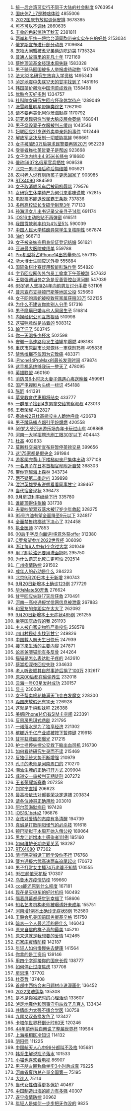 1. [统一后台湾可实行不同于大陆的社会制度](https://s.weibo.com//weibo?q=%23%E7%BB%9F%E4%B8%80%E5%90%8E%E5%8F%B0%E6%B9%BE%E5%8F%AF%E5%AE%9E%E8%A1%8C%E4%B8%8D%E5%90%8C%E4%BA%8E%E5%A4%A7%E9%99%86%E7%9A%84%E7%A4%BE%E4%BC%9A%E5%88%B6%E5%BA%A6%23&t=31&band_rank=1&Refer=top) 9763954
2. [国庆休7上7是种啥体验](https://s.weibo.com//weibo?q=%23%E5%9B%BD%E5%BA%86%E4%BC%917%E4%B8%8A7%E6%98%AF%E7%A7%8D%E5%95%A5%E4%BD%93%E9%AA%8C%23&t=31&band_rank=1&Refer=top) 4855006
3. [2022国庆节放假调休安排](https://s.weibo.com//weibo?q=%232022%E5%9B%BD%E5%BA%86%E8%8A%82%E6%94%BE%E5%81%87%E8%B0%83%E4%BC%91%E5%AE%89%E6%8E%92%23&t=31&band_rank=1&Refer=top) 3678365
4. [可不可以不调休](https://s.weibo.com//weibo?q=%23%E5%8F%AF%E4%B8%8D%E5%8F%AF%E4%BB%A5%E4%B8%8D%E8%B0%83%E4%BC%91%23&t=31&band_rank=1&Refer=top) 2860635
5. [丰收的色彩惊艳了秋天](https://s.weibo.com//weibo?q=%23%E4%B8%B0%E6%94%B6%E7%9A%84%E8%89%B2%E5%BD%A9%E6%83%8A%E8%89%B3%E4%BA%86%E7%A7%8B%E5%A4%A9%23&t=31&band_rank=3&Refer=top) 2381811
6. [两岸和平统一将给台湾同胞带来实实在在的好处](https://s.weibo.com//weibo?q=%E4%B8%A4%E5%B2%B8%E5%92%8C%E5%B9%B3%E7%BB%9F%E4%B8%80%E5%B0%86%E7%BB%99%E5%8F%B0%E6%B9%BE%E5%90%8C%E8%83%9E%E5%B8%A6%E6%9D%A5%E5%AE%9E%E5%AE%9E%E5%9C%A8%E5%9C%A8%E7%9A%84%E5%A5%BD%E5%A4%84&t=31&band_rank=1&Refer=top) 2153034
7. [俄罗斯宣布进行部分动员](https://s.weibo.com//weibo?q=%23%E4%BF%84%E7%BD%97%E6%96%AF%E5%AE%A3%E5%B8%83%E8%BF%9B%E8%A1%8C%E9%83%A8%E5%88%86%E5%8A%A8%E5%91%98%23&t=31&band_rank=2&Refer=top) 2109684
8. [宠物大闸蟹被煮兄弟俩边吃边哭](https://s.weibo.com//weibo?q=%E5%AE%A0%E7%89%A9%E5%A4%A7%E9%97%B8%E8%9F%B9%E8%A2%AB%E7%85%AE%E5%85%84%E5%BC%9F%E4%BF%A9%E8%BE%B9%E5%90%83%E8%BE%B9%E5%93%AD&t=31&band_rank=2&Refer=top) 1735324
9. [普通人故事里的非凡十年](https://s.weibo.com//weibo?q=%23%E6%99%AE%E9%80%9A%E4%BA%BA%E6%95%85%E4%BA%8B%E9%87%8C%E7%9A%84%E9%9D%9E%E5%87%A1%E5%8D%81%E5%B9%B4%23&t=31&band_rank=3&Refer=top) 1721169
10. [蔡姓顶流基金经理本周失联](https://s.weibo.com//weibo?q=%23%E8%94%A1%E5%A7%93%E9%A1%B6%E6%B5%81%E5%9F%BA%E9%87%91%E7%BB%8F%E7%90%86%E6%9C%AC%E5%91%A8%E5%A4%B1%E8%81%94%23&t=31&band_rank=2&Refer=top) 1583328
11. [男子骑马回国被多人举报虐待动物](https://s.weibo.com//weibo?q=%23%E7%94%B7%E5%AD%90%E9%AA%91%E9%A9%AC%E5%9B%9E%E5%9B%BD%E8%A2%AB%E5%A4%9A%E4%BA%BA%E4%B8%BE%E6%8A%A5%E8%99%90%E5%BE%85%E5%8A%A8%E7%89%A9%23&t=31&band_rank=4&Refer=top) 1517268
12. [法大32名研究生放弃入学资格](https://s.weibo.com//weibo?q=%23%E6%B3%95%E5%A4%A732%E5%90%8D%E7%A0%94%E7%A9%B6%E7%94%9F%E6%94%BE%E5%BC%83%E5%85%A5%E5%AD%A6%E8%B5%84%E6%A0%BC%23&t=31&band_rank=4&Refer=top) 1495343
13. [泸定地震中失联17天的甘宇找到了](https://s.weibo.com//weibo?q=%E6%B3%B8%E5%AE%9A%E5%9C%B0%E9%9C%87%E4%B8%AD%E5%A4%B1%E8%81%9417%E5%A4%A9%E7%9A%84%E7%94%98%E5%AE%87%E6%89%BE%E5%88%B0%E4%BA%86&t=31&band_rank=4&Refer=top) 1481916
14. [韩国菜价飙涨中国泡菜成救兵](https://s.weibo.com//weibo?q=%23%E9%9F%A9%E5%9B%BD%E8%8F%9C%E4%BB%B7%E9%A3%99%E6%B6%A8%E4%B8%AD%E5%9B%BD%E6%B3%A1%E8%8F%9C%E6%88%90%E6%95%91%E5%85%B5%23&t=31&band_rank=4&Refer=top) 1358498
15. [优酷今天好多剧](https://s.weibo.com//weibo?q=%23%E4%BC%98%E9%85%B7%E4%BB%8A%E5%A4%A9%E5%A5%BD%E5%A4%9A%E5%89%A7%23&t=31&band_rank=5&Refer=top) 1334757
16. [社科院女研究生回应怀孕休学待产](https://s.weibo.com//weibo?q=%23%E7%A4%BE%E7%A7%91%E9%99%A2%E5%A5%B3%E7%A0%94%E7%A9%B6%E7%94%9F%E5%9B%9E%E5%BA%94%E6%80%80%E5%AD%95%E4%BC%91%E5%AD%A6%E5%BE%85%E4%BA%A7%23&t=31&band_rank=1&Refer=top) 1289049
17. [张雪峰批明星带娃类综艺](https://s.weibo.com//weibo?q=%23%E5%BC%A0%E9%9B%AA%E5%B3%B0%E6%89%B9%E6%98%8E%E6%98%9F%E5%B8%A6%E5%A8%83%E7%B1%BB%E7%BB%BC%E8%89%BA%23&t=31&band_rank=1&Refer=top) 1262190
18. [请不要再美化阿尔茨海默症](https://s.weibo.com//weibo?q=%23%E8%AF%B7%E4%B8%8D%E8%A6%81%E5%86%8D%E7%BE%8E%E5%8C%96%E9%98%BF%E5%B0%94%E8%8C%A8%E6%B5%B7%E9%BB%98%E7%97%87%23&t=31&band_rank=5&Refer=top) 1170792
19. [研究发现男性当爹大脑皮层会萎缩](https://s.weibo.com//weibo?q=%23%E7%A0%94%E7%A9%B6%E5%8F%91%E7%8E%B0%E7%94%B7%E6%80%A7%E5%BD%93%E7%88%B9%E5%A4%A7%E8%84%91%E7%9A%AE%E5%B1%82%E4%BC%9A%E8%90%8E%E7%BC%A9%23&t=31&band_rank=4&Refer=top) 1168941
20. [男子烧毁妻子衣服被判三缓四](https://s.weibo.com//weibo?q=%23%E7%94%B7%E5%AD%90%E7%83%A7%E6%AF%81%E5%A6%BB%E5%AD%90%E8%A1%A3%E6%9C%8D%E8%A2%AB%E5%88%A4%E4%B8%89%E7%BC%93%E5%9B%9B%23&t=31&band_rank=5&Refer=top) 1043546
21. [妇联回应21岁送外卖单亲妈妈事件](https://s.weibo.com//weibo?q=%23%E5%A6%87%E8%81%94%E5%9B%9E%E5%BA%9421%E5%B2%81%E9%80%81%E5%A4%96%E5%8D%96%E5%8D%95%E4%BA%B2%E5%A6%88%E5%A6%88%E4%BA%8B%E4%BB%B6%23&t=31&band_rank=6&Refer=top) 1012446
22. [解放军坚决反制一切威胁挑衅](https://s.weibo.com//weibo?q=%23%E8%A7%A3%E6%94%BE%E5%86%9B%E5%9D%9A%E5%86%B3%E5%8F%8D%E5%88%B6%E4%B8%80%E5%88%87%E5%A8%81%E8%83%81%E6%8C%91%E8%A1%85%23&t=31&band_rank=7&Refer=top) 966661
23. [女子被骗50万后哭求民警要再转20万](https://s.weibo.com//weibo?q=%23%E5%A5%B3%E5%AD%90%E8%A2%AB%E9%AA%9750%E4%B8%87%E5%90%8E%E5%93%AD%E6%B1%82%E6%B0%91%E8%AD%A6%E8%A6%81%E5%86%8D%E8%BD%AC20%E4%B8%87%23&t=31&band_rank=5&Refer=top) 952239
24. [受害者称杜英哲妻子是帮凶](https://s.weibo.com//weibo?q=%23%E5%8F%97%E5%AE%B3%E8%80%85%E7%A7%B0%E6%9D%9C%E8%8B%B1%E5%93%B2%E5%A6%BB%E5%AD%90%E6%98%AF%E5%B8%AE%E5%87%B6%23&t=31&band_rank=1&Refer=top) 923668
25. [女子体内排出4.95米长绦虫](https://s.weibo.com//weibo?q=%23%E5%A5%B3%E5%AD%90%E4%BD%93%E5%86%85%E6%8E%92%E5%87%BA4.95%E7%B1%B3%E9%95%BF%E7%BB%A6%E8%99%AB%23&t=31&band_rank=4&Refer=top) 918680
26. [俄称5937名俄军官兵牺牲](https://s.weibo.com//weibo?q=%23%E4%BF%84%E7%A7%B05937%E5%90%8D%E4%BF%84%E5%86%9B%E5%AE%98%E5%85%B5%E7%89%BA%E7%89%B2%23&t=31&band_rank=5&Refer=top) 909538
27. [北京一男子酒后称后悔结婚](https://s.weibo.com//weibo?q=%23%E5%8C%97%E4%BA%AC%E4%B8%80%E7%94%B7%E5%AD%90%E9%85%92%E5%90%8E%E7%A7%B0%E5%90%8E%E6%82%94%E7%BB%93%E5%A9%9A%23&t=31&band_rank=5&Refer=top) 905921
28. [农村老人说有厕所孩子更愿回家了](https://s.weibo.com//weibo?q=%23%E5%86%9C%E6%9D%91%E8%80%81%E4%BA%BA%E8%AF%B4%E6%9C%89%E5%8E%95%E6%89%80%E5%AD%A9%E5%AD%90%E6%9B%B4%E6%84%BF%E5%9B%9E%E5%AE%B6%E4%BA%86%23&t=31&band_rank=5&Refer=top) 903985
29. [RTX4090](https://s.weibo.com//weibo?q=%23RTX4090%23&t=31&band_rank=5&Refer=top) 884593
30. [女子取消顺风车后被司机辱骂](https://s.weibo.com//weibo?q=%23%E5%A5%B3%E5%AD%90%E5%8F%96%E6%B6%88%E9%A1%BA%E9%A3%8E%E8%BD%A6%E5%90%8E%E8%A2%AB%E5%8F%B8%E6%9C%BA%E8%BE%B1%E9%AA%82%23&t=31&band_rank=6&Refer=top) 779576
31. [女研究生休学待产为何引来爹味说教](https://s.weibo.com//weibo?q=%23%E5%A5%B3%E7%A0%94%E7%A9%B6%E7%94%9F%E4%BC%91%E5%AD%A6%E5%BE%85%E4%BA%A7%E4%B8%BA%E4%BD%95%E5%BC%95%E6%9D%A5%E7%88%B9%E5%91%B3%E8%AF%B4%E6%95%99%23&t=31&band_rank=2&Refer=top) 752815
32. [电影票不能退改属霸王条款](https://s.weibo.com//weibo?q=%23%E7%94%B5%E5%BD%B1%E7%A5%A8%E4%B8%8D%E8%83%BD%E9%80%80%E6%94%B9%E5%B1%9E%E9%9C%B8%E7%8E%8B%E6%9D%A1%E6%AC%BE%23&t=31&band_rank=8&Refer=top) 737836
33. [多所高校延长专硕学制至3年](https://s.weibo.com//weibo?q=%23%E5%A4%9A%E6%89%80%E9%AB%98%E6%A0%A1%E5%BB%B6%E9%95%BF%E4%B8%93%E7%A1%95%E5%AD%A6%E5%88%B6%E8%87%B33%E5%B9%B4%23&t=31&band_rank=5&Refer=top) 717133
34. [孙海洋女儿出书记录父亲寻子14年](https://s.weibo.com//weibo?q=%23%E5%AD%99%E6%B5%B7%E6%B4%8B%E5%A5%B3%E5%84%BF%E5%87%BA%E4%B9%A6%E8%AE%B0%E5%BD%95%E7%88%B6%E4%BA%B2%E5%AF%BB%E5%AD%9014%E5%B9%B4%23&t=31&band_rank=8&Refer=top) 691174
35. [iOS16主动粘贴不再弹窗](https://s.weibo.com//weibo?q=%23iOS16%E4%B8%BB%E5%8A%A8%E7%B2%98%E8%B4%B4%E4%B8%8D%E5%86%8D%E5%BC%B9%E7%AA%97%23&t=31&band_rank=5&Refer=top) 616511
36. [我国贷款利率约为4%至5%](https://s.weibo.com//weibo?q=%23%E6%88%91%E5%9B%BD%E8%B4%B7%E6%AC%BE%E5%88%A9%E7%8E%87%E7%BA%A6%E4%B8%BA4%25%E8%87%B35%25%23&t=31&band_rank=2&Refer=top) 590039
37. [中国人民大学核酸异常学生复核阴性](https://s.weibo.com//weibo?q=%23%E4%B8%AD%E5%9B%BD%E4%BA%BA%E6%B0%91%E5%A4%A7%E5%AD%A6%E6%A0%B8%E9%85%B8%E5%BC%82%E5%B8%B8%E5%AD%A6%E7%94%9F%E5%A4%8D%E6%A0%B8%E9%98%B4%E6%80%A7%23&t=31&band_rank=8&Refer=top) 567874
38. [油价](https://s.weibo.com//weibo?q=%E6%B2%B9%E4%BB%B7&t=31&band_rank=10&Refer=top) 566713
39. [女子被亲妹盗用身份证登记结婚](https://s.weibo.com//weibo?q=%23%E5%A5%B3%E5%AD%90%E8%A2%AB%E4%BA%B2%E5%A6%B9%E7%9B%97%E7%94%A8%E8%BA%AB%E4%BB%BD%E8%AF%81%E7%99%BB%E8%AE%B0%E7%BB%93%E5%A9%9A%23&t=31&band_rank=11&Refer=top) 561621
40. [亚洲最大医院成绩单](https://s.weibo.com//weibo?q=%23%E4%BA%9A%E6%B4%B2%E6%9C%80%E5%A4%A7%E5%8C%BB%E9%99%A2%E6%88%90%E7%BB%A9%E5%8D%95%23&t=31&band_rank=12&Refer=top) 559788
41. [Pro机型将占iPhone14出货量65%](https://s.weibo.com//weibo?q=%23Pro%E6%9C%BA%E5%9E%8B%E5%B0%86%E5%8D%A0iPhone14%E5%87%BA%E8%B4%A7%E9%87%8F65%25%23&t=31&band_rank=10&Refer=top) 557315
42. [浙大博士生回应送外卖](https://s.weibo.com//weibo?q=%23%E6%B5%99%E5%A4%A7%E5%8D%9A%E5%A3%AB%E7%94%9F%E5%9B%9E%E5%BA%94%E9%80%81%E5%A4%96%E5%8D%96%23&t=31&band_rank=10&Refer=top) 555884
43. [国际象棋比赛疑用智能肛珠作弊](https://s.weibo.com//weibo?q=%23%E5%9B%BD%E9%99%85%E8%B1%A1%E6%A3%8B%E6%AF%94%E8%B5%9B%E7%96%91%E7%94%A8%E6%99%BA%E8%83%BD%E8%82%9B%E7%8F%A0%E4%BD%9C%E5%BC%8A%23&t=31&band_rank=8&Refer=top) 554820
44. [字节回应网传外包员工偷拿下午茶被辞](https://s.weibo.com//weibo?q=%23%E5%AD%97%E8%8A%82%E5%9B%9E%E5%BA%94%E7%BD%91%E4%BC%A0%E5%A4%96%E5%8C%85%E5%91%98%E5%B7%A5%E5%81%B7%E6%8B%BF%E4%B8%8B%E5%8D%88%E8%8C%B6%E8%A2%AB%E8%BE%9E%23&t=31&band_rank=13&Refer=top) 547632
45. [王毅强调当务之急是妥善管控台湾问题](https://s.weibo.com//weibo?q=%23%E7%8E%8B%E6%AF%85%E5%BC%BA%E8%B0%83%E5%BD%93%E5%8A%A1%E4%B9%8B%E6%80%A5%E6%98%AF%E5%A6%A5%E5%96%84%E7%AE%A1%E6%8E%A7%E5%8F%B0%E6%B9%BE%E9%97%AE%E9%A2%98%23&t=31&band_rank=11&Refer=top) 547039
46. [65岁老人坚持24年向前男友讨分手费](https://s.weibo.com//weibo?q=%2365%E5%B2%81%E8%80%81%E4%BA%BA%E5%9D%9A%E6%8C%8124%E5%B9%B4%E5%90%91%E5%89%8D%E7%94%B7%E5%8F%8B%E8%AE%A8%E5%88%86%E6%89%8B%E8%B4%B9%23&t=31&band_rank=16&Refer=top) 531105
47. [普京宣布支持顿巴斯等地区公投](https://s.weibo.com//weibo?q=%23%E6%99%AE%E4%BA%AC%E5%AE%A3%E5%B8%83%E6%94%AF%E6%8C%81%E9%A1%BF%E5%B7%B4%E6%96%AF%E7%AD%89%E5%9C%B0%E5%8C%BA%E5%85%AC%E6%8A%95%23&t=31&band_rank=9&Refer=top) 525650
48. [女子网购毒蛇被咬致死家属获赔33万](https://s.weibo.com//weibo?q=%23%E5%A5%B3%E5%AD%90%E7%BD%91%E8%B4%AD%E6%AF%92%E8%9B%87%E8%A2%AB%E5%92%AC%E8%87%B4%E6%AD%BB%E5%AE%B6%E5%B1%9E%E8%8E%B7%E8%B5%9433%E4%B8%87%23&t=31&band_rank=11&Refer=top) 522135
49. [为什么不建议你劝别人分手](https://s.weibo.com//weibo?q=%23%E4%B8%BA%E4%BB%80%E4%B9%88%E4%B8%8D%E5%BB%BA%E8%AE%AE%E4%BD%A0%E5%8A%9D%E5%88%AB%E4%BA%BA%E5%88%86%E6%89%8B%23&t=31&band_rank=10&Refer=top) 517316
50. [男子隐瞒已婚与他人同居生子](https://s.weibo.com//weibo?q=%23%E7%94%B7%E5%AD%90%E9%9A%90%E7%9E%92%E5%B7%B2%E5%A9%9A%E4%B8%8E%E4%BB%96%E4%BA%BA%E5%90%8C%E5%B1%85%E7%94%9F%E5%AD%90%23&t=31&band_rank=12&Refer=top) 516814
51. [内娱经纪公司互放狠话](https://s.weibo.com//weibo?q=%23%E5%86%85%E5%A8%B1%E7%BB%8F%E7%BA%AA%E5%85%AC%E5%8F%B8%E4%BA%92%E6%94%BE%E7%8B%A0%E8%AF%9D%23&t=31&band_rank=11&Refer=top) 510998
52. [这猫咪竟然是站着的](https://s.weibo.com//weibo?q=%23%E8%BF%99%E7%8C%AB%E5%92%AA%E7%AB%9F%E7%84%B6%E6%98%AF%E7%AB%99%E7%9D%80%E7%9A%84%23&t=31&band_rank=15&Refer=top) 508312
53. [翰了汗了](https://s.weibo.com//weibo?q=%E7%BF%B0%E4%BA%86%E6%B1%97%E4%BA%86&t=31&band_rank=11&Refer=top) 503745
54. [你一天喝多少杯水](https://s.weibo.com//weibo?q=%23%E4%BD%A0%E4%B8%80%E5%A4%A9%E5%96%9D%E5%A4%9A%E5%B0%91%E6%9D%AF%E6%B0%B4%23&t=31&band_rank=15&Refer=top) 502598
55. [安徽一高速路段发生油罐车爆燃](https://s.weibo.com//weibo?q=%23%E5%AE%89%E5%BE%BD%E4%B8%80%E9%AB%98%E9%80%9F%E8%B7%AF%E6%AE%B5%E5%8F%91%E7%94%9F%E6%B2%B9%E7%BD%90%E8%BD%A6%E7%88%86%E7%87%83%23&t=31&band_rank=16&Refer=top) 498183
56. [重庆市原副市长邓恢林一审获刑15年](https://s.weibo.com//weibo?q=%23%E9%87%8D%E5%BA%86%E5%B8%82%E5%8E%9F%E5%89%AF%E5%B8%82%E9%95%BF%E9%82%93%E6%81%A2%E6%9E%97%E4%B8%80%E5%AE%A1%E8%8E%B7%E5%88%9115%E5%B9%B4%23&t=31&band_rank=17&Refer=top) 495836
57. [禁售槟榔不仅因为它致癌](https://s.weibo.com//weibo?q=%23%E7%A6%81%E5%94%AE%E6%A7%9F%E6%A6%94%E4%B8%8D%E4%BB%85%E5%9B%A0%E4%B8%BA%E5%AE%83%E8%87%B4%E7%99%8C%23&t=31&band_rank=15&Refer=top) 483371
58. [iPhone14ProMax创最长发货时间](https://s.weibo.com//weibo?q=%23iPhone14ProMax%E5%88%9B%E6%9C%80%E9%95%BF%E5%8F%91%E8%B4%A7%E6%97%B6%E9%97%B4%23&t=31&band_rank=10&Refer=top) 479874
59. [这手机系统够我玩一整天了](https://s.weibo.com//weibo?q=%23%E8%BF%99%E6%89%8B%E6%9C%BA%E7%B3%BB%E7%BB%9F%E5%A4%9F%E6%88%91%E7%8E%A9%E4%B8%80%E6%95%B4%E5%A4%A9%E4%BA%86%23&t=31&band_rank=9&Refer=top) 478095
60. [英雄联盟](https://s.weibo.com//weibo?q=%23%E8%8B%B1%E9%9B%84%E8%81%94%E7%9B%9F%23&t=31&band_rank=14&Refer=top) 460160
61. [消防员6小时灭火妻子偶遇心疼送晚餐](https://s.weibo.com//weibo?q=%23%E6%B6%88%E9%98%B2%E5%91%986%E5%B0%8F%E6%97%B6%E7%81%AD%E7%81%AB%E5%A6%BB%E5%AD%90%E5%81%B6%E9%81%87%E5%BF%83%E7%96%BC%E9%80%81%E6%99%9A%E9%A4%90%23&t=31&band_rank=15&Refer=top) 459961
62. [国产电视剧片头统一标识](https://s.weibo.com//weibo?q=%23%E5%9B%BD%E4%BA%A7%E7%94%B5%E8%A7%86%E5%89%A7%E7%89%87%E5%A4%B4%E7%BB%9F%E4%B8%80%E6%A0%87%E8%AF%86%23&t=31&band_rank=10&Refer=top) 454188
63. [陈昕](https://s.weibo.com//weibo?q=%E9%99%88%E6%98%95&t=31&band_rank=14&Refer=top) 441391
64. [苹果教育优惠即将结束](https://s.weibo.com//weibo?q=%23%E8%8B%B9%E6%9E%9C%E6%95%99%E8%82%B2%E4%BC%98%E6%83%A0%E5%8D%B3%E5%B0%86%E7%BB%93%E6%9D%9F%23&t=31&band_rank=16&Refer=top) 433777
65. [一群孩子捡到4岁男童交给警察叔叔](https://s.weibo.com//weibo?q=%23%E4%B8%80%E7%BE%A4%E5%AD%A9%E5%AD%90%E6%8D%A1%E5%88%B04%E5%B2%81%E7%94%B7%E7%AB%A5%E4%BA%A4%E7%BB%99%E8%AD%A6%E5%AF%9F%E5%8F%94%E5%8F%94%23&t=31&band_rank=15&Refer=top) 423013
66. [王者荣耀](https://s.weibo.com//weibo?q=%E7%8E%8B%E8%80%85%E8%8D%A3%E8%80%80&t=31&band_rank=19&Refer=top) 422827
67. [泰迪被2只杜高撕咬主人跪地呼救](https://s.weibo.com//weibo?q=%23%E6%B3%B0%E8%BF%AA%E8%A2%AB2%E5%8F%AA%E6%9D%9C%E9%AB%98%E6%92%95%E5%92%AC%E4%B8%BB%E4%BA%BA%E8%B7%AA%E5%9C%B0%E5%91%BC%E6%95%91%23&t=31&band_rank=21&Refer=top) 420678
68. [男子蹲马桶点烟引甲烷爆燃](https://s.weibo.com//weibo?q=%23%E7%94%B7%E5%AD%90%E8%B9%B2%E9%A9%AC%E6%A1%B6%E7%82%B9%E7%83%9F%E5%BC%95%E7%94%B2%E7%83%B7%E7%88%86%E7%87%83%23&t=31&band_rank=14&Refer=top) 420558
69. [59岁大爷沉迷游乐场办年卡玩过山车](https://s.weibo.com//weibo?q=%2359%E5%B2%81%E5%A4%A7%E7%88%B7%E6%B2%89%E8%BF%B7%E6%B8%B8%E4%B9%90%E5%9C%BA%E5%8A%9E%E5%B9%B4%E5%8D%A1%E7%8E%A9%E8%BF%87%E5%B1%B1%E8%BD%A6%23&t=31&band_rank=7&Refer=top) 408868
70. [河南一大学招聘洗刷工限30岁以下](https://s.weibo.com//weibo?q=%23%E6%B2%B3%E5%8D%97%E4%B8%80%E5%A4%A7%E5%AD%A6%E6%8B%9B%E8%81%98%E6%B4%97%E5%88%B7%E5%B7%A5%E9%99%9030%E5%B2%81%E4%BB%A5%E4%B8%8B%23&t=31&band_rank=13&Refer=top) 404443
71. [杜高](https://s.weibo.com//weibo?q=%E6%9D%9C%E9%AB%98&t=31&band_rank=17&Refer=top) 402633
72. [莫斯科交易所宣布将暂停英镑交易](https://s.weibo.com//weibo?q=%23%E8%8E%AB%E6%96%AF%E7%A7%91%E4%BA%A4%E6%98%93%E6%89%80%E5%AE%A3%E5%B8%83%E5%B0%86%E6%9A%82%E5%81%9C%E8%8B%B1%E9%95%91%E4%BA%A4%E6%98%93%23&t=31&band_rank=10&Refer=top) 399656
73. [这175家都是假央企](https://s.weibo.com//weibo?q=%23%E8%BF%99175%E5%AE%B6%E9%83%BD%E6%98%AF%E5%81%87%E5%A4%AE%E4%BC%81%23&t=31&band_rank=17&Refer=top) 391984
74. [游客爬完黄山下楼梯似丧尸集体出动](https://s.weibo.com//weibo?q=%23%E6%B8%B8%E5%AE%A2%E7%88%AC%E5%AE%8C%E9%BB%84%E5%B1%B1%E4%B8%8B%E6%A5%BC%E6%A2%AF%E4%BC%BC%E4%B8%A7%E5%B0%B8%E9%9B%86%E4%BD%93%E5%87%BA%E5%8A%A8%23&t=31&band_rank=17&Refer=top) 377108
75. [一名男子在日本首相官邸附近自焚](https://s.weibo.com//weibo?q=%23%E4%B8%80%E5%90%8D%E7%94%B7%E5%AD%90%E5%9C%A8%E6%97%A5%E6%9C%AC%E9%A6%96%E7%9B%B8%E5%AE%98%E9%82%B8%E9%99%84%E8%BF%91%E8%87%AA%E7%84%9A%23&t=31&band_rank=16&Refer=top) 368303
76. [带你穿越海上森林](https://s.weibo.com//weibo?q=%23%E5%B8%A6%E4%BD%A0%E7%A9%BF%E8%B6%8A%E6%B5%B7%E4%B8%8A%E6%A3%AE%E6%9E%97%23&t=31&band_rank=15&Refer=top) 343734
77. [两不疑第二季定档](https://s.weibo.com//weibo?q=%23%E4%B8%A4%E4%B8%8D%E7%96%91%E7%AC%AC%E4%BA%8C%E5%AD%A3%E5%AE%9A%E6%A1%A3%23&t=31&band_rank=17&Refer=top) 339898
78. [泄洪英雄罗永说想看看同事甘宇](https://s.weibo.com//weibo?q=%23%E6%B3%84%E6%B4%AA%E8%8B%B1%E9%9B%84%E7%BD%97%E6%B0%B8%E8%AF%B4%E6%83%B3%E7%9C%8B%E7%9C%8B%E5%90%8C%E4%BA%8B%E7%94%98%E5%AE%87%23&t=31&band_rank=20&Refer=top) 339467
79. [当代宿舍现状](https://s.weibo.com//weibo?q=%E5%BD%93%E4%BB%A3%E5%AE%BF%E8%88%8D%E7%8E%B0%E7%8A%B6&t=31&band_rank=18&Refer=top) 336473
80. [9月房贷利率继续下行](https://s.weibo.com//weibo?q=%239%E6%9C%88%E6%88%BF%E8%B4%B7%E5%88%A9%E7%8E%87%E7%BB%A7%E7%BB%AD%E4%B8%8B%E8%A1%8C%23&t=31&band_rank=18&Refer=top) 335780
81. [谁能顶得住张翰](https://s.weibo.com//weibo?q=%23%E8%B0%81%E8%83%BD%E9%A1%B6%E5%BE%97%E4%BD%8F%E5%BC%A0%E7%BF%B0%23&t=31&band_rank=22&Refer=top) 331738
82. [夫妻吵架双双落水被17岁少年救起](https://s.weibo.com//weibo?q=%23%E5%A4%AB%E5%A6%BB%E5%90%B5%E6%9E%B6%E5%8F%8C%E5%8F%8C%E8%90%BD%E6%B0%B4%E8%A2%AB17%E5%B2%81%E5%B0%91%E5%B9%B4%E6%95%91%E8%B5%B7%23&t=31&band_rank=20&Refer=top) 328275
83. [95号汽油有望全面降至9元以下](https://s.weibo.com//weibo?q=%2395%E5%8F%B7%E6%B1%BD%E6%B2%B9%E6%9C%89%E6%9C%9B%E5%85%A8%E9%9D%A2%E9%99%8D%E8%87%B39%E5%85%83%E4%BB%A5%E4%B8%8B%23&t=31&band_rank=20&Refer=top) 324817
84. [全面禁售槟榔该下决心了](https://s.weibo.com//weibo?q=%23%E5%85%A8%E9%9D%A2%E7%A6%81%E5%94%AE%E6%A7%9F%E6%A6%94%E8%AF%A5%E4%B8%8B%E5%86%B3%E5%BF%83%E4%BA%86%23&t=31&band_rank=15&Refer=top) 324458
85. [执业医师](https://s.weibo.com//weibo?q=%E6%89%A7%E4%B8%9A%E5%8C%BB%E5%B8%88&t=31&band_rank=16&Refer=top) 317853
86. [00后千字反向面评HR意外获offer](https://s.weibo.com//weibo?q=00%E5%90%8E%E5%8D%83%E5%AD%97%E5%8F%8D%E5%90%91%E9%9D%A2%E8%AF%84HR%E6%84%8F%E5%A4%96%E8%8E%B7offer&t=31&band_rank=29&Refer=top) 312380
87. [C罗希望参加2022世界杯](https://s.weibo.com//weibo?q=%23C%E7%BD%97%E5%B8%8C%E6%9C%9B%E5%8F%82%E5%8A%A02022%E4%B8%96%E7%95%8C%E6%9D%AF%23&t=31&band_rank=28&Refer=top) 306090
88. [浙江每6人中有1个念过大学](https://s.weibo.com//weibo?q=%23%E6%B5%99%E6%B1%9F%E6%AF%8F6%E4%BA%BA%E4%B8%AD%E6%9C%891%E4%B8%AA%E5%BF%B5%E8%BF%87%E5%A4%A7%E5%AD%A6%23&t=31&band_rank=20&Refer=top) 301049
89. [用了卸妆油还要用洗面奶吗](https://s.weibo.com//weibo?q=%23%E7%94%A8%E4%BA%86%E5%8D%B8%E5%A6%86%E6%B2%B9%E8%BF%98%E8%A6%81%E7%94%A8%E6%B4%97%E9%9D%A2%E5%A5%B6%E5%90%97%23&t=31&band_rank=19&Refer=top) 295750
90. [为什么遗忘比死亡更可怕](https://s.weibo.com//weibo?q=%23%E4%B8%BA%E4%BB%80%E4%B9%88%E9%81%97%E5%BF%98%E6%AF%94%E6%AD%BB%E4%BA%A1%E6%9B%B4%E5%8F%AF%E6%80%95%23&t=31&band_rank=29&Refer=top) 292514
91. [广州疫情防控](https://s.weibo.com//weibo?q=%23%E5%B9%BF%E5%B7%9E%E7%96%AB%E6%83%85%E9%98%B2%E6%8E%A7%23&t=31&band_rank=27&Refer=top) 291502
92. [成年人的心动是什么](https://s.weibo.com//weibo?q=%23%E6%88%90%E5%B9%B4%E4%BA%BA%E7%9A%84%E5%BF%83%E5%8A%A8%E6%98%AF%E4%BB%80%E4%B9%88%23&t=31&band_rank=30&Refer=top) 284223
93. [北京9月20日本土无新增](https://s.weibo.com//weibo?q=%23%E5%8C%97%E4%BA%AC9%E6%9C%8820%E6%97%A5%E6%9C%AC%E5%9C%9F%E6%97%A0%E6%96%B0%E5%A2%9E%23&t=31&band_rank=19&Refer=top) 280743
94. [9月20日新增本土确诊123例](https://s.weibo.com//weibo?q=%239%E6%9C%8820%E6%97%A5%E6%96%B0%E5%A2%9E%E6%9C%AC%E5%9C%9F%E7%A1%AE%E8%AF%8A123%E4%BE%8B%23&t=31&band_rank=20&Refer=top) 277729
95. [华为Mate50开售](https://s.weibo.com//weibo?q=%23%E5%8D%8E%E4%B8%BAMate50%E5%BC%80%E5%94%AE%23&t=31&band_rank=23&Refer=top) 276624
96. [甘宇回应失联17天后获救](https://s.weibo.com//weibo?q=%23%E7%94%98%E5%AE%87%E5%9B%9E%E5%BA%94%E5%A4%B1%E8%81%9417%E5%A4%A9%E5%90%8E%E8%8E%B7%E6%95%91%23&t=31&band_rank=23&Refer=top) 270491
97. [河南一高校通报学信网信息被泄露](https://s.weibo.com//weibo?q=%23%E6%B2%B3%E5%8D%97%E4%B8%80%E9%AB%98%E6%A0%A1%E9%80%9A%E6%8A%A5%E5%AD%A6%E4%BF%A1%E7%BD%91%E4%BF%A1%E6%81%AF%E8%A2%AB%E6%B3%84%E9%9C%B2%23&t=31&band_rank=31&Refer=top) 267883
98. [和室友的差距实在太大了](https://s.weibo.com//weibo?q=%23%E5%92%8C%E5%AE%A4%E5%8F%8B%E7%9A%84%E5%B7%AE%E8%B7%9D%E5%AE%9E%E5%9C%A8%E5%A4%AA%E5%A4%A7%E4%BA%86%23&t=31&band_rank=20&Refer=top) 262092
99. [9月20日新增本土无症状485例](https://s.weibo.com//weibo?q=%239%E6%9C%8820%E6%97%A5%E6%96%B0%E5%A2%9E%E6%9C%AC%E5%9C%9F%E6%97%A0%E7%97%87%E7%8A%B6485%E4%BE%8B%23&t=31&band_rank=24&Refer=top) 261255
100. [坐等国庆放假的我](https://s.weibo.com//weibo?q=%23%E5%9D%90%E7%AD%89%E5%9B%BD%E5%BA%86%E6%94%BE%E5%81%87%E7%9A%84%E6%88%91%23&t=31&band_rank=20&Refer=top) 261193
101. [主人被自家宠物狗严重咬伤](https://s.weibo.com//weibo?q=%23%E4%B8%BB%E4%BA%BA%E8%A2%AB%E8%87%AA%E5%AE%B6%E5%AE%A0%E7%89%A9%E7%8B%97%E4%B8%A5%E9%87%8D%E5%92%AC%E4%BC%A4%23&t=31&band_rank=18&Refer=top) 258578
102. [四川村民徒步找到甘宇](https://s.weibo.com//weibo?q=%23%E5%9B%9B%E5%B7%9D%E6%9D%91%E6%B0%91%E5%BE%92%E6%AD%A5%E6%89%BE%E5%88%B0%E7%94%98%E5%AE%87%23&t=31&band_rank=25&Refer=top) 249826
103. [中国载人航天生日快乐](https://s.weibo.com//weibo?q=%23%E4%B8%AD%E5%9B%BD%E8%BD%BD%E4%BA%BA%E8%88%AA%E5%A4%A9%E7%94%9F%E6%97%A5%E5%BF%AB%E4%B9%90%23&t=31&band_rank=25&Refer=top) 247939
104. [接下来生活的主要内容](https://s.weibo.com//weibo?q=%23%E6%8E%A5%E4%B8%8B%E6%9D%A5%E7%94%9F%E6%B4%BB%E7%9A%84%E4%B8%BB%E8%A6%81%E5%86%85%E5%AE%B9%23&t=31&band_rank=24&Refer=top) 247871
105. [论爸爸喂猫能有多反骨](https://s.weibo.com//weibo?q=%23%E8%AE%BA%E7%88%B8%E7%88%B8%E5%96%82%E7%8C%AB%E8%83%BD%E6%9C%89%E5%A4%9A%E5%8F%8D%E9%AA%A8%23&t=31&band_rank=24&Refer=top) 244264
106. [猫猫是怎么表达肚子疼的](https://s.weibo.com//weibo?q=%23%E7%8C%AB%E7%8C%AB%E6%98%AF%E6%80%8E%E4%B9%88%E8%A1%A8%E8%BE%BE%E8%82%9A%E5%AD%90%E7%96%BC%E7%9A%84%23&t=31&band_rank=20&Refer=top) 242610
107. [蔡嵩松深夜回应失联](https://s.weibo.com//weibo?q=%23%E8%94%A1%E5%B5%A9%E6%9D%BE%E6%B7%B1%E5%A4%9C%E5%9B%9E%E5%BA%94%E5%A4%B1%E8%81%94%23&t=31&band_rank=26&Refer=top) 234633
108. [老人听说顺其自然事迹后捐了100万](https://s.weibo.com//weibo?q=%23%E8%80%81%E4%BA%BA%E5%90%AC%E8%AF%B4%E9%A1%BA%E5%85%B6%E8%87%AA%E7%84%B6%E4%BA%8B%E8%BF%B9%E5%90%8E%E6%8D%90%E4%BA%86100%E4%B8%87%23&t=31&band_rank=25&Refer=top) 232617
109. [原来00后都在偷偷养生](https://s.weibo.com//weibo?q=%23%E5%8E%9F%E6%9D%A500%E5%90%8E%E9%83%BD%E5%9C%A8%E5%81%B7%E5%81%B7%E5%85%BB%E7%94%9F%23&t=31&band_rank=25&Refer=top) 232018
110. [云海一号03星发射成功](https://s.weibo.com//weibo?q=%23%E4%BA%91%E6%B5%B7%E4%B8%80%E5%8F%B703%E6%98%9F%E5%8F%91%E5%B0%84%E6%88%90%E5%8A%9F%23&t=31&band_rank=28&Refer=top) 230157
111. [显卡](https://s.weibo.com//weibo?q=%E6%98%BE%E5%8D%A1&t=31&band_rank=29&Refer=top) 230080
112. [女子帮卖棉花糖满天飞变白发魔女](https://s.weibo.com//weibo?q=%23%E5%A5%B3%E5%AD%90%E5%B8%AE%E5%8D%96%E6%A3%89%E8%8A%B1%E7%B3%96%E6%BB%A1%E5%A4%A9%E9%A3%9E%E5%8F%98%E7%99%BD%E5%8F%91%E9%AD%94%E5%A5%B3%23&t=31&band_rank=27&Refer=top) 228300
113. [距国庆放假还有10天](https://s.weibo.com//weibo?q=%23%E8%B7%9D%E5%9B%BD%E5%BA%86%E6%94%BE%E5%81%87%E8%BF%98%E6%9C%8910%E5%A4%A9%23&t=31&band_rank=26&Refer=top) 226928
114. [这就是千禧甜妹吧](https://s.weibo.com//weibo?q=%23%E8%BF%99%E5%B0%B1%E6%98%AF%E5%8D%83%E7%A6%A7%E7%94%9C%E5%A6%B9%E5%90%A7%23&t=31&band_rank=26&Refer=top) 226388
115. [美版iPhone14仍有SIM卡空间](https://s.weibo.com//weibo?q=%23%E7%BE%8E%E7%89%88iPhone14%E4%BB%8D%E6%9C%89SIM%E5%8D%A1%E7%A9%BA%E9%97%B4%23&t=31&band_rank=28&Refer=top) 223391
116. [反思房思琪式悲剧](https://s.weibo.com//weibo?q=%23%E5%8F%8D%E6%80%9D%E6%88%BF%E6%80%9D%E7%90%AA%E5%BC%8F%E6%82%B2%E5%89%A7%23&t=31&band_rank=10&Refer=top) 221795
117. [一诺落水是为了独享经济](https://s.weibo.com//weibo?q=%23%E4%B8%80%E8%AF%BA%E8%90%BD%E6%B0%B4%E6%98%AF%E4%B8%BA%E4%BA%86%E7%8B%AC%E4%BA%AB%E7%BB%8F%E6%B5%8E%23&t=31&band_rank=24&Refer=top) 221302
118. [槟榔近千亿产业或被按下暂停键](https://s.weibo.com//weibo?q=%23%E6%A7%9F%E6%A6%94%E8%BF%91%E5%8D%83%E4%BA%BF%E4%BA%A7%E4%B8%9A%E6%88%96%E8%A2%AB%E6%8C%89%E4%B8%8B%E6%9A%82%E5%81%9C%E9%94%AE%23&t=31&band_rank=25&Refer=top) 219918
119. [甘宇获救画面曝光](https://s.weibo.com//weibo?q=%23%E7%94%98%E5%AE%87%E8%8E%B7%E6%95%91%E7%94%BB%E9%9D%A2%E6%9B%9D%E5%85%89%23&t=31&band_rank=30&Refer=top) 217215
120. [护士拦停失控公交救下脑出血司机](https://s.weibo.com//weibo?q=%23%E6%8A%A4%E5%A3%AB%E6%8B%A6%E5%81%9C%E5%A4%B1%E6%8E%A7%E5%85%AC%E4%BA%A4%E6%95%91%E4%B8%8B%E8%84%91%E5%87%BA%E8%A1%80%E5%8F%B8%E6%9C%BA%23&t=31&band_rank=28&Refer=top) 216730
121. [如何看待研究生录而不读](https://s.weibo.com//weibo?q=%23%E5%A6%82%E4%BD%95%E7%9C%8B%E5%BE%85%E7%A0%94%E7%A9%B6%E7%94%9F%E5%BD%95%E8%80%8C%E4%B8%8D%E8%AF%BB%23&t=31&band_rank=29&Refer=top) 215469
122. [反独促统大势不断增强](https://s.weibo.com//weibo?q=%23%E5%8F%8D%E7%8B%AC%E4%BF%83%E7%BB%9F%E5%A4%A7%E5%8A%BF%E4%B8%8D%E6%96%AD%E5%A2%9E%E5%BC%BA%23&t=31&band_rank=28&Refer=top) 210979
123. [孔子的老师是河南周口的](https://s.weibo.com//weibo?q=%23%E5%AD%94%E5%AD%90%E7%9A%84%E8%80%81%E5%B8%88%E6%98%AF%E6%B2%B3%E5%8D%97%E5%91%A8%E5%8F%A3%E7%9A%84%23&t=31&band_rank=28&Refer=top) 210270
124. [潮汕生腌的正确打开方式](https://s.weibo.com//weibo?q=%23%E6%BD%AE%E6%B1%95%E7%94%9F%E8%85%8C%E7%9A%84%E6%AD%A3%E7%A1%AE%E6%89%93%E5%BC%80%E6%96%B9%E5%BC%8F%23&t=31&band_rank=27&Refer=top) 209904
125. [龚道安一审被判无期徒刑](https://s.weibo.com//weibo?q=%23%E9%BE%9A%E9%81%93%E5%AE%89%E4%B8%80%E5%AE%A1%E8%A2%AB%E5%88%A4%E6%97%A0%E6%9C%9F%E5%BE%92%E5%88%91%23&t=31&band_rank=25&Refer=top) 207272
126. [王者荣耀新赛季](https://s.weibo.com//weibo?q=%23%E7%8E%8B%E8%80%85%E8%8D%A3%E8%80%80%E6%96%B0%E8%B5%9B%E5%AD%A3%23&t=31&band_rank=28&Refer=top) 207258
127. [刘宇宁直播](https://s.weibo.com//weibo?q=%23%E5%88%98%E5%AE%87%E5%AE%81%E7%9B%B4%E6%92%AD%23&t=31&band_rank=34&Refer=top) 206623
128. [最高检依法对郝春荣决定逮捕](https://s.weibo.com//weibo?q=%E6%9C%80%E9%AB%98%E6%A3%80%E4%BE%9D%E6%B3%95%E5%AF%B9%E9%83%9D%E6%98%A5%E8%8D%A3%E5%86%B3%E5%AE%9A%E9%80%AE%E6%8D%95&t=31&band_rank=37&Refer=top) 203834
129. [请各位帅哥正确用脸](https://s.weibo.com//weibo?q=%23%E8%AF%B7%E5%90%84%E4%BD%8D%E5%B8%85%E5%93%A5%E6%AD%A3%E7%A1%AE%E7%94%A8%E8%84%B8%23&t=31&band_rank=28&Refer=top) 203010
130. [阿尔茨海默病日](https://s.weibo.com//weibo?q=%23%E9%98%BF%E5%B0%94%E8%8C%A8%E6%B5%B7%E9%BB%98%E7%97%85%E6%97%A5%23&t=31&band_rank=26&Refer=top) 197428
131. [iOS16.1beta2](https://s.weibo.com//weibo?q=%23iOS16.1beta2%23&t=31&band_rank=41&Refer=top) 196876
132. [女孩对爱情的态度有多清醒](https://s.weibo.com//weibo?q=%23%E5%A5%B3%E5%AD%A9%E5%AF%B9%E7%88%B1%E6%83%85%E7%9A%84%E6%80%81%E5%BA%A6%E6%9C%89%E5%A4%9A%E6%B8%85%E9%86%92%23&t=31&band_rank=32&Refer=top) 194739
133. [真诚是打败阴阳怪气的必杀技](https://s.weibo.com//weibo?q=%23%E7%9C%9F%E8%AF%9A%E6%98%AF%E6%89%93%E8%B4%A5%E9%98%B4%E9%98%B3%E6%80%AA%E6%B0%94%E7%9A%84%E5%BF%85%E6%9D%80%E6%8A%80%23&t=31&band_rank=28&Refer=top) 191618
134. [顿巴斯拟于本周开始入俄公投](https://s.weibo.com//weibo?q=%23%E9%A1%BF%E5%B7%B4%E6%96%AF%E6%8B%9F%E4%BA%8E%E6%9C%AC%E5%91%A8%E5%BC%80%E5%A7%8B%E5%85%A5%E4%BF%84%E5%85%AC%E6%8A%95%23&t=31&band_rank=33&Refer=top) 189064
135. [黑龙江新增本土感染者111例](https://s.weibo.com//weibo?q=%23%E9%BB%91%E9%BE%99%E6%B1%9F%E6%96%B0%E5%A2%9E%E6%9C%AC%E5%9C%9F%E6%84%9F%E6%9F%93%E8%80%85111%E4%BE%8B%23&t=31&band_rank=30&Refer=top) 185160
136. [如何维护长期恋爱关系](https://s.weibo.com//weibo?q=%23%E5%A6%82%E4%BD%95%E7%BB%B4%E6%8A%A4%E9%95%BF%E6%9C%9F%E6%81%8B%E7%88%B1%E5%85%B3%E7%B3%BB%23&t=31&band_rank=34&Refer=top) 183287
137. [RTX4080](https://s.weibo.com//weibo?q=RTX4080&t=31&band_rank=37&Refer=top) 177362
138. [清华隔空喊话丁同学没你不行](https://s.weibo.com//weibo?q=%23%E6%B8%85%E5%8D%8E%E9%9A%94%E7%A9%BA%E5%96%8A%E8%AF%9D%E4%B8%81%E5%90%8C%E5%AD%A6%E6%B2%A1%E4%BD%A0%E4%B8%8D%E8%A1%8C%23&t=31&band_rank=29&Refer=top) 176768
139. [警方通报六武高速两车追尾起火](https://s.weibo.com//weibo?q=%23%E8%AD%A6%E6%96%B9%E9%80%9A%E6%8A%A5%E5%85%AD%E6%AD%A6%E9%AB%98%E9%80%9F%E4%B8%A4%E8%BD%A6%E8%BF%BD%E5%B0%BE%E8%B5%B7%E7%81%AB%23&t=31&band_rank=43&Refer=top) 170672
140. [男子打赏女主播74万老婆不知情](https://s.weibo.com//weibo?q=%23%E7%94%B7%E5%AD%90%E6%89%93%E8%B5%8F%E5%A5%B3%E4%B8%BB%E6%92%AD74%E4%B8%87%E8%80%81%E5%A9%86%E4%B8%8D%E7%9F%A5%E6%83%85%23&t=31&band_rank=30&Refer=top) 170555
141. [95生颜值天花板](https://s.weibo.com//weibo?q=%2395%E7%94%9F%E9%A2%9C%E5%80%BC%E5%A4%A9%E8%8A%B1%E6%9D%BF%23&t=31&band_rank=31&Refer=top) 170307
142. [乌鲁木齐疫情防控](https://s.weibo.com//weibo?q=%E4%B9%8C%E9%B2%81%E6%9C%A8%E9%BD%90%E7%96%AB%E6%83%85%E9%98%B2%E6%8E%A7&t=31&band_rank=32&Refer=top) 169660
143. [cos能还原到什么程度](https://s.weibo.com//weibo?q=%23cos%E8%83%BD%E8%BF%98%E5%8E%9F%E5%88%B0%E4%BB%80%E4%B9%88%E7%A8%8B%E5%BA%A6%23&t=31&band_rank=46&Refer=top) 167181
144. [现在是买电车的好时机吗](https://s.weibo.com//weibo?q=%23%E7%8E%B0%E5%9C%A8%E6%98%AF%E4%B9%B0%E7%94%B5%E8%BD%A6%E7%9A%84%E5%A5%BD%E6%97%B6%E6%9C%BA%E5%90%97%23&t=31&band_rank=40&Refer=top) 160492
145. [隔着屏幕都感觉到幸福了](https://s.weibo.com//weibo?q=%23%E9%9A%94%E7%9D%80%E5%B1%8F%E5%B9%95%E9%83%BD%E6%84%9F%E8%A7%89%E5%88%B0%E5%B9%B8%E7%A6%8F%E4%BA%86%23&t=31&band_rank=35&Refer=top) 158606
146. [知名艺考机构老师被曝诱奸未成年](https://s.weibo.com//weibo?q=%23%E7%9F%A5%E5%90%8D%E8%89%BA%E8%80%83%E6%9C%BA%E6%9E%84%E8%80%81%E5%B8%88%E8%A2%AB%E6%9B%9D%E8%AF%B1%E5%A5%B8%E6%9C%AA%E6%88%90%E5%B9%B4%23&t=31&band_rank=37&Refer=top) 155751
147. [河南增1例本土确诊无症状8例](https://s.weibo.com//weibo?q=%23%E6%B2%B3%E5%8D%97%E5%A2%9E1%E4%BE%8B%E6%9C%AC%E5%9C%9F%E7%A1%AE%E8%AF%8A%E6%97%A0%E7%97%87%E7%8A%B68%E4%BE%8B%23&t=31&band_rank=37&Refer=top) 152580
148. [王毅会见美国前国务卿基辛格](https://s.weibo.com//weibo?q=%23%E7%8E%8B%E6%AF%85%E4%BC%9A%E8%A7%81%E7%BE%8E%E5%9B%BD%E5%89%8D%E5%9B%BD%E5%8A%A1%E5%8D%BF%E5%9F%BA%E8%BE%9B%E6%A0%BC%23&t=31&band_rank=38&Refer=top) 151750
149. [暗恋一个人最苦涩的是什么](https://s.weibo.com//weibo?q=%23%E6%9A%97%E6%81%8B%E4%B8%80%E4%B8%AA%E4%BA%BA%E6%9C%80%E8%8B%A6%E6%B6%A9%E7%9A%84%E6%98%AF%E4%BB%80%E4%B9%88%23&t=31&band_rank=46&Refer=top) 146043
150. [原来自信的样子真的最美](https://s.weibo.com//weibo?q=%23%E5%8E%9F%E6%9D%A5%E8%87%AA%E4%BF%A1%E7%9A%84%E6%A0%B7%E5%AD%90%E7%9C%9F%E7%9A%84%E6%9C%80%E7%BE%8E%23&t=31&band_rank=38&Refer=top) 145210
151. [原来这就是我想要的爱情](https://s.weibo.com//weibo?q=%23%E5%8E%9F%E6%9D%A5%E8%BF%99%E5%B0%B1%E6%98%AF%E6%88%91%E6%83%B3%E8%A6%81%E7%9A%84%E7%88%B1%E6%83%85%23&t=31&band_rank=48&Refer=top) 142465
152. [石家庄疫情防控](https://s.weibo.com//weibo?q=%23%E7%9F%B3%E5%AE%B6%E5%BA%84%E7%96%AB%E6%83%85%E9%98%B2%E6%8E%A7%23&t=31&band_rank=39&Refer=top) 142187
153. [年轻人如何慢慢失去健康](https://s.weibo.com//weibo?q=%23%E5%B9%B4%E8%BD%BB%E4%BA%BA%E5%A6%82%E4%BD%95%E6%85%A2%E6%85%A2%E5%A4%B1%E5%8E%BB%E5%81%A5%E5%BA%B7%23&t=31&band_rank=39&Refer=top) 141564
154. [你拿的是工资吗](https://s.weibo.com//weibo?q=%23%E4%BD%A0%E6%8B%BF%E7%9A%84%E6%98%AF%E5%B7%A5%E8%B5%84%E5%90%97%23&t=31&band_rank=41&Refer=top) 139146
155. [用四个字迎接你的国庆长假](https://s.weibo.com//weibo?q=%23%E7%94%A8%E5%9B%9B%E4%B8%AA%E5%AD%97%E8%BF%8E%E6%8E%A5%E4%BD%A0%E7%9A%84%E5%9B%BD%E5%BA%86%E9%95%BF%E5%81%87%23&t=31&band_rank=44&Refer=top) 138777
156. [如何停止过度焦虑](https://s.weibo.com//weibo?q=%23%E5%A6%82%E4%BD%95%E5%81%9C%E6%AD%A2%E8%BF%87%E5%BA%A6%E7%84%A6%E8%99%91%23&t=31&band_rank=44&Refer=top) 137708
157. [房思琪](https://s.weibo.com//weibo?q=%E6%88%BF%E6%80%9D%E7%90%AA&t=31&band_rank=45&Refer=top) 137702
158. [杜英哲](https://s.weibo.com//weibo?q=%E6%9D%9C%E8%8B%B1%E5%93%B2&t=31&band_rank=46&Refer=top) 137408
159. [首部中西结合末日题材小说漫画化](https://s.weibo.com//weibo?q=%23%E9%A6%96%E9%83%A8%E4%B8%AD%E8%A5%BF%E7%BB%93%E5%90%88%E6%9C%AB%E6%97%A5%E9%A2%98%E6%9D%90%E5%B0%8F%E8%AF%B4%E6%BC%AB%E7%94%BB%E5%8C%96%23&t=31&band_rank=47&Refer=top) 136452
160. [2022灵魂莲华](https://s.weibo.com//weibo?q=%232022%E7%81%B5%E9%AD%82%E8%8E%B2%E5%8D%8E%23&t=31&band_rank=39&Refer=top) 135308
161. [是不是你减肥时的心理活动](https://s.weibo.com//weibo?q=%23%E6%98%AF%E4%B8%8D%E6%98%AF%E4%BD%A0%E5%87%8F%E8%82%A5%E6%97%B6%E7%9A%84%E5%BF%83%E7%90%86%E6%B4%BB%E5%8A%A8%23&t=31&band_rank=45&Refer=top) 133607
162. [泸定地震他和同事守电站救了几百人](https://s.weibo.com//weibo?q=%E6%B3%B8%E5%AE%9A%E5%9C%B0%E9%9C%87%E4%BB%96%E5%92%8C%E5%90%8C%E4%BA%8B%E5%AE%88%E7%94%B5%E7%AB%99%E6%95%91%E4%BA%86%E5%87%A0%E7%99%BE%E4%BA%BA&t=31&band_rank=46&Refer=top) 133434
163. [共情能力太强不适合学医](https://s.weibo.com//weibo?q=%23%E5%85%B1%E6%83%85%E8%83%BD%E5%8A%9B%E5%A4%AA%E5%BC%BA%E4%B8%8D%E9%80%82%E5%90%88%E5%AD%A6%E5%8C%BB%23&t=31&band_rank=49&Refer=top) 130758
164. [九尾又双叒换发色了](https://s.weibo.com//weibo?q=%23%E4%B9%9D%E5%B0%BE%E5%8F%88%E5%8F%8C%E5%8F%92%E6%8D%A2%E5%8F%91%E8%89%B2%E4%BA%86%23&t=31&band_rank=40&Refer=top) 123427
165. [卡塔尔世界杯倒计时60天](https://s.weibo.com//weibo?q=%23%E5%8D%A1%E5%A1%94%E5%B0%94%E4%B8%96%E7%95%8C%E6%9D%AF%E5%80%92%E8%AE%A1%E6%97%B660%E5%A4%A9%23&t=31&band_rank=47&Refer=top) 120246
166. [44年前他独自解说了整届世界杯](https://s.weibo.com//weibo?q=%2344%E5%B9%B4%E5%89%8D%E4%BB%96%E7%8B%AC%E8%87%AA%E8%A7%A3%E8%AF%B4%E4%BA%86%E6%95%B4%E5%B1%8A%E4%B8%96%E7%95%8C%E6%9D%AF%23&t=31&band_rank=43&Refer=top) 119564
167. [上海梧桐区冷知识](https://s.weibo.com//weibo?q=%E4%B8%8A%E6%B5%B7%E6%A2%A7%E6%A1%90%E5%8C%BA%E5%86%B7%E7%9F%A5%E8%AF%86&t=31&band_rank=49&Refer=top) 114132
168. [阴阳师](https://s.weibo.com//weibo?q=%E9%98%B4%E9%98%B3%E5%B8%88&t=31&band_rank=47&Refer=top) 111225
169. [中国航天人心中99分都叫不及格](https://s.weibo.com//weibo?q=%23%E4%B8%AD%E5%9B%BD%E8%88%AA%E5%A4%A9%E4%BA%BA%E5%BF%83%E4%B8%AD99%E5%88%86%E9%83%BD%E5%8F%AB%E4%B8%8D%E5%8F%8A%E6%A0%BC%23&t=31&band_rank=50&Refer=top) 105681
170. [韩乔生解说瓶子落水](https://s.weibo.com//weibo?q=%23%E9%9F%A9%E4%B9%94%E7%94%9F%E8%A7%A3%E8%AF%B4%E7%93%B6%E5%AD%90%E8%90%BD%E6%B0%B4%23&t=31&band_rank=48&Refer=top) 101533
171. [小猫也喜欢看电视](https://s.weibo.com//weibo?q=%23%E5%B0%8F%E7%8C%AB%E4%B9%9F%E5%96%9C%E6%AC%A2%E7%9C%8B%E7%94%B5%E8%A7%86%23&t=31&band_rank=49&Refer=top) 86907
172. [男子朋友圈称像坐牢3小时后成真](https://s.weibo.com//weibo?q=%23%E7%94%B7%E5%AD%90%E6%9C%8B%E5%8F%8B%E5%9C%88%E7%A7%B0%E5%83%8F%E5%9D%90%E7%89%A23%E5%B0%8F%E6%97%B6%E5%90%8E%E6%88%90%E7%9C%9F%23&t=31&band_rank=49&Refer=top) 76225
173. [河南省夏粮总产量全国第一](https://s.weibo.com//weibo?q=%23%E6%B2%B3%E5%8D%97%E7%9C%81%E5%A4%8F%E7%B2%AE%E6%80%BB%E4%BA%A7%E9%87%8F%E5%85%A8%E5%9B%BD%E7%AC%AC%E4%B8%80%23&t=31&band_rank=50&Refer=top) 75195
174. [大连人](https://s.weibo.com//weibo?q=%E5%A4%A7%E8%BF%9E%E4%BA%BA&t=31&band_rank=50&Refer=top) 75114
175. [当代女性值得更多保护](https://s.weibo.com//weibo?q=%23%E5%BD%93%E4%BB%A3%E5%A5%B3%E6%80%A7%E5%80%BC%E5%BE%97%E6%9B%B4%E5%A4%9A%E4%BF%9D%E6%8A%A4%23&t=31&band_rank=45&Refer=top) 40467
176. [中国制造出海的能力有多强](https://s.weibo.com//weibo?q=%23%E4%B8%AD%E5%9B%BD%E5%88%B6%E9%80%A0%E5%87%BA%E6%B5%B7%E7%9A%84%E8%83%BD%E5%8A%9B%E6%9C%89%E5%A4%9A%E5%BC%BA%23&t=31&band_rank=20&Refer=top) 40307
177. [遂宁疫情防控](https://s.weibo.com//weibo?q=%23%E9%81%82%E5%AE%81%E7%96%AB%E6%83%85%E9%98%B2%E6%8E%A7%23&t=31&band_rank=43&Refer=top) 30962
178. [年轻人是如何一步步把牙作没的](https://s.weibo.com//weibo?q=%23%E5%B9%B4%E8%BD%BB%E4%BA%BA%E6%98%AF%E5%A6%82%E4%BD%95%E4%B8%80%E6%AD%A5%E6%AD%A5%E6%8A%8A%E7%89%99%E4%BD%9C%E6%B2%A1%E7%9A%84%23&t=31&band_rank=50&Refer=top) 9825

